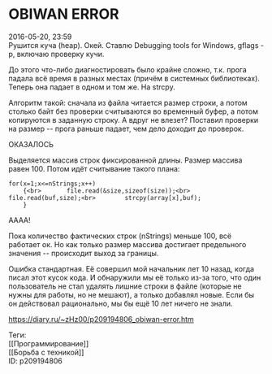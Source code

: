 OBIWAN ERROR
=============

   
 2016-05-20, 23:59   
  Рушится куча (heap). Окей. Ставлю Debugging tools for Windows, gflags -p, включаю проверку кучи.   
   
 До этого что-либо диагностировать было крайне сложно, т.к. прога падала всё время в разных местах (причём в системных библиотеках). Теперь она падает в одном и том же. На strcpy.   
   
 Алгоритм такой: сначала из файла читается размер строки, а потом столько байт без проверки считываются во временный буфер, а потом копируются в заданную строку. А вдруг не влезет? Поставил проверки на размер -- прога раньше падает, чем дело доходит до проверок.   
   
 ОКАЗАЛОСЬ   
   
 Выделяется массив строк фиксированной длины. Размер массива равен 100. Потом идёт считывание такого плана:   
 
```
for(x=1;x<=nStrings;x++)  
	{<br>		file.read(&size,sizeof(size));<br>		file.read(buf,size);<br>		strcpy(array[x],buf);  
	}
```
   
   
 АААА!   
   
 Пока количество фактических строк (nStrings) меньше 100, всё работает ок. Но как только размер массива достигает предельного значения -- происходит выход за границы.   
   
 Ошибка стандартная. Её совершил мой начальник лет 10 назад, когда писал этот кусок кода. И обнаружили мы её только из-за того, что один пользователь не стал удалять лишние строки в файле (которые не нужны для работы, но не мешают), а только добавлял новые. Если бы он действовал рационально, мы бы ещё 10 лет ничего не знали.   
    
 <https://diary.ru/~zHz00/p209194806_obiwan-error.htm>   
   
 Теги:   
 [[Программирование]]   
 [[Борьба с техникой]]   
 ID: p209194806